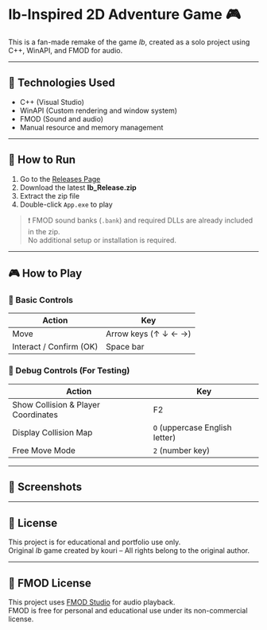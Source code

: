 # Ib-Inspired 2D Adventure Game 🎮

This is a fan-made remake of the game *Ib*, created as a solo project using C++, WinAPI, and FMOD for audio.

---

## 🔧 Technologies Used
- C++ (Visual Studio)
- WinAPI (Custom rendering and window system)
- FMOD (Sound and audio)
- Manual resource and memory management

---

## 🚀 How to Run
1. Go to the [Releases Page](https://github.com/gee-kim/Ib_ReleaseVersion/releases)
2. Download the latest **Ib_Release.zip**
3. Extract the zip file
4. Double-click `App.exe` to play

> ❗ FMOD sound banks (`.bank`) and required DLLs are already included in the zip.  
> No additional setup or installation is required.

---

## 🎮 How to Play

### 🔹 Basic Controls
| Action                      | Key                      |
|----------------------------|--------------------------|
| Move                       | Arrow keys (↑ ↓ ← →)     |
| Interact / Confirm (OK)    | Space bar                |

### 🔹 Debug Controls (For Testing)
| Action                                 | Key              |
|----------------------------------------|------------------|
| Show Collision & Player Coordinates    | F2               |
| Display Collision Map                  | `O` (uppercase English letter) |
| Free Move Mode                         | `2` (number key) |

---

## 📸 Screenshots


---

## 📜 License
This project is for educational and portfolio use only.  
Original *Ib* game created by kouri – All rights belong to the original author.

---

## 🎵 FMOD License
This project uses [FMOD Studio](https://www.fmod.com/) for audio playback.  
FMOD is free for personal and educational use under its non-commercial license.
